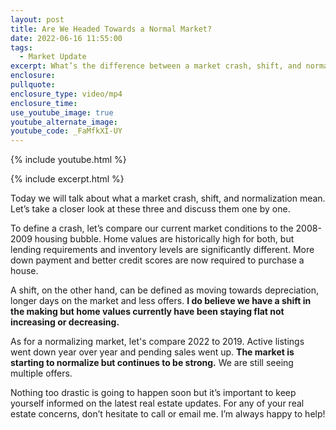 ```yaml
---
layout: post
title: Are We Headed Towards a Normal Market?
date: 2022-06-16 11:55:00
tags:
  - Market Update
excerpt: What’s the difference between a market crash, shift, and normalization?
enclosure:
pullquote:
enclosure_type: video/mp4
enclosure_time:
use_youtube_image: true
youtube_alternate_image:
youtube_code: _FaMfkXI-UY
---
```

{% include youtube.html %}

{% include excerpt.html %}

Today we will talk about what a market crash, shift, and normalization mean. Let’s take a closer look at these three and discuss them one by one.

To define a crash, let’s compare our current market conditions to the 2008-2009 housing bubble. Home values are historically high for both, but lending requirements and inventory levels are significantly different. More down payment and better credit scores are now required to purchase a house.&nbsp;

A shift, on the other hand, can be defined as moving towards depreciation, longer days on the market and less offers. **I do believe we have a shift in the making but home values currently have been staying flat not increasing or decreasing.**

As for a normalizing market, let's compare 2022 to 2019. Active listings went down year over year and pending sales went up. **The market is starting to normalize but continues to be strong.** We are still seeing multiple offers.&nbsp;

Nothing too drastic is going to happen soon but it’s important to keep yourself informed on the latest real estate updates. For any of your real estate concerns, don’t hesitate to call or email me. I’m always happy to help\!
